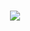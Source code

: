 <h1 align="center"><img src='https://readme-typing-svg.herokuapp.com/?font=Righteous&size=80&center=true&vCenter=true&width=1600&height=140&duration=5000&color=white&lines=%F0%9F%91%8BHey+There!++I%27m+Ashish'></h1>
